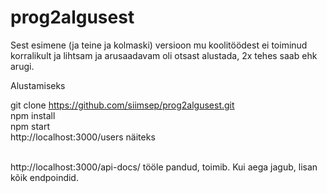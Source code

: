 # prog2algusest
Sest esimene (ja teine ja kolmaski) versioon mu koolitöödest ei toiminud korralikult ja lihtsam ja arusaadavam oli otsast alustada, 2x tehes saab ehk arugi.<br />

Alustamiseks<br />

git clone https://github.com/siimsep/prog2algusest.git <br />
npm install <br />
npm start <br />
http://localhost:3000/users näiteks <br /><br />

http://localhost:3000/api-docs/ tööle pandud, toimib. Kui aega jagub, lisan kõik endpoindid.